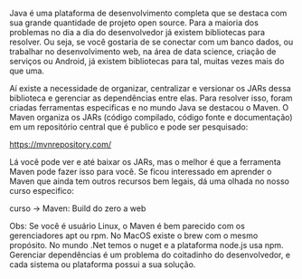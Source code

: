 Java é uma plataforma de desenvolvimento completa que se destaca com sua grande quantidade de projeto open source. Para a maioria dos problemas no dia a dia do desenvolvedor já existem bibliotecas para resolver. Ou seja, se você gostaria de se conectar com um banco dados, ou trabalhar no desenvolvimento web, na área de data science, criação de serviços ou Android, já existem bibliotecas para tal, muitas vezes mais do que uma.

Aí existe a necessidade de organizar, centralizar e versionar os JARs dessa biblioteca e gerenciar as dependências entre elas. Para resolver isso, foram criadas ferramentas especificas e no mundo Java se destacou o Maven. O Maven organiza os JARs (código compilado, código fonte e documentação) em um repositório central que é publico e pode ser pesquisado:

https://mvnrepository.com/

Lá você pode ver e até baixar os JARs, mas o melhor é que a ferramenta Maven pode fazer isso para você. Se ficou interessado em aprender o Maven que ainda tem outros recursos bem legais, dá uma olhada no nosso curso especifico:

curso -> Maven: Build do zero a web

Obs: Se você é usuário Linux, o Maven é bem parecido com os gerenciadores apt ou rpm. No MacOS existe o brew com o mesmo propósito. No mundo .Net temos o nuget e a plataforma node.js usa npm. Gerenciar dependências é um problema do coitadinho do desenvolvedor, e cada sistema ou plataforma possui a sua solução.